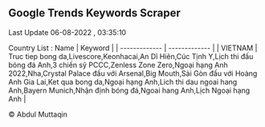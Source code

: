 

## Google Trends Keywords Scraper 
 
Last Update 06-08-2022 , 03:35:10

Country List :
 Name  | Keyword |
| ------------- | ------------- |
| VIETNAM | Truc tiep bong da,Livescore,Keonhacai,An Dĩ Hiên,Cúc Tịnh Y,Lịch thi đấu bóng đá Anh,3 chiến sỹ PCCC,Zenless Zone Zero,Ngoại hạng Anh 2022,Nha,Crystal Palace đấu với Arsenal,Big Mouth,Sài Gòn đấu với Hoàng Anh Gia Lai,Ket qua bong da,Ngoại hạng Anh,Lich thi dau ngoai hang Anh,Bayern Munich,Nhận định bóng đá,Ngoai hang Anh,Lịch Ngoại hạng Anh |



© Abdul Muttaqin 
